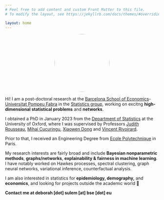 ```yaml
---
# Feel free to add content and custom Front Matter to this file.
# To modify the layout, see https://jekyllrb.com/docs/themes/#overriding-theme-defaults

layout: home
---
```


<p align="center">
  <img src="../images/IMG_20210630_085720.jpg" class="pull-left" style="text-align:center; height:190px; width:180px; border-radius:100%"/>
</p>


Hi! I am a post-doctoral research at the [Barcelona School of Economics](https://bse.eu/)-[Universitat Pompeu Fabra](https://www.upf.edu/) in the [Statistics group](https://sites.google.com/view/stats-upf/), working on excitng **high-dimensional statistical problems** and **networks**.

I obtained a PhD in January 2023 from the [Department of Statistics](http://www.stats.ox.ac.uk/) at the University of Oxford, where I was supervised by Professors [Judith Rousseau](http://www.stats.ox.ac.uk/~rousseau/), [Mihai Cucuringu](http://www.stats.ox.ac.uk/~cucuringu), [Xiaowen Dong](https://web.media.mit.edu/~xdong/) and [Vincent Rivoirard](https://www.ceremade.dauphine.fr/~rivoirar/).
        
Prior to that, I received an Engineering Degree from [Ecole Polytechnique](https://www.polytechnique.edu/) in Paris. 
  
My research interests are fairly broad and include **Bayesian nonparametric methods**, **graphs/networks**, **explainability & fairness in machine learning**. I have notably worked on Hawkes processes, spectral clustering, graph neural networks, variational inference, counterfactual analysis.

I am also interested in statistics for **epidemiology, demography,** and **economics**, and looking for projects outside the academic world :eyes:


**Contact me at deborah [dot] sulem [at] bse [dot] eu**
